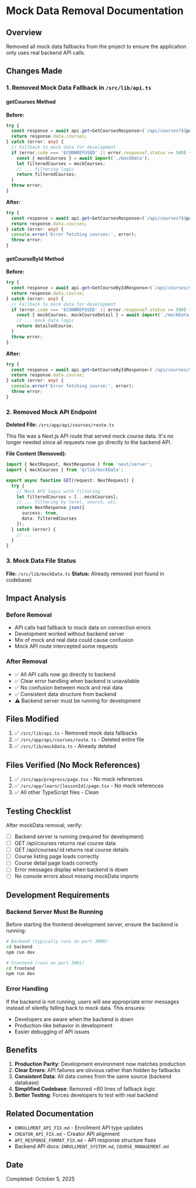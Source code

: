 # Mock Data Removal Documentation

## Overview
Removed all mock data fallbacks from the project to ensure the application only uses real backend API calls.

## Changes Made

### 1. Removed Mock Data Fallback in `/src/lib/api.ts`

#### getCourses Method
**Before:**
```typescript
try {
  const response = await api.get<GetCoursesResponse>(`/api/courses?${params.toString()}`);
  return response.data.courses;
} catch (error: any) {
  // Fallback to mock data for development
  if (error.code === 'ECONNREFUSED' || error.response?.status >= 500) {
    const { mockCourses } = await import('./mockData');
    let filteredCourses = mockCourses;
    // ... filtering logic
    return filteredCourses;
  }
  throw error;
}
```

**After:**
```typescript
try {
  const response = await api.get<GetCoursesResponse>(`/api/courses?${params.toString()}`);
  return response.data.courses;
} catch (error: any) {
  console.error('Error fetching courses:', error);
  throw error;
}
```

#### getCourseById Method
**Before:**
```typescript
try {
  const response = await api.get<GetCourseByIdResponse>(`/api/courses/${id}`);
  return response.data.course;
} catch (error: any) {
  // Fallback to mock data for development
  if (error.code === 'ECONNREFUSED' || error.response?.status >= 500) {
    const { mockCourses, mockCourseDetail } = await import('./mockData');
    // ... mock data logic
    return detailedCourse;
  }
  throw error;
}
```

**After:**
```typescript
try {
  const response = await api.get<GetCourseByIdResponse>(`/api/courses/${id}`);
  return response.data.course;
} catch (error: any) {
  console.error('Error fetching course:', error);
  throw error;
}
```

### 2. Removed Mock API Endpoint

**Deleted File:** `/src/app/api/courses/route.ts`

This file was a Next.js API route that served mock course data. It's no longer needed since all requests now go directly to the backend API.

**File Content (Removed):**
```typescript
import { NextRequest, NextResponse } from 'next/server';
import { mockCourses } from '@/lib/mockData';

export async function GET(request: NextRequest) {
  try {
    // Mock API logic with filtering
    let filteredCourses = [...mockCourses];
    // ... filtering by level, search, etc.
    return NextResponse.json({
      success: true,
      data: filteredCourses
    });
  } catch (error) {
    // ...
  }
}
```

### 3. Mock Data File Status

**File:** `/src/lib/mockData.ts`
**Status:** Already removed (not found in codebase)

## Impact Analysis

### Before Removal
- API calls had fallback to mock data on connection errors
- Development worked without backend server
- Mix of mock and real data could cause confusion
- Mock API route intercepted some requests

### After Removal
- ✅ All API calls now go directly to backend
- ✅ Clear error handling when backend is unavailable
- ✅ No confusion between mock and real data
- ✅ Consistent data structure from backend
- ⚠️ Backend server must be running for development

## Files Modified

1. ✅ `/src/lib/api.ts` - Removed mock data fallbacks
2. ✅ `/src/app/api/courses/route.ts` - Deleted entire file
3. ✅ `/src/lib/mockData.ts` - Already deleted

## Files Verified (No Mock References)

1. ✅ `/src/app/progress/page.tsx` - No mock references
2. ✅ `/src/app/learn/[lessonId]/page.tsx` - No mock references
3. ✅ All other TypeScript files - Clean

## Testing Checklist

After mockData removal, verify:

- [ ] Backend server is running (required for development)
- [ ] GET /api/courses returns real course data
- [ ] GET /api/courses/:id returns real course details
- [ ] Course listing page loads correctly
- [ ] Course detail page loads correctly
- [ ] Error messages display when backend is down
- [ ] No console errors about missing mockData imports

## Development Requirements

### Backend Server Must Be Running

Before starting the frontend development server, ensure the backend is running:

```bash
# Backend (typically runs on port 3000)
cd backend
npm run dev
```

```bash
# Frontend (runs on port 3001)
cd frontend
npm run dev
```

### Error Handling

If the backend is not running, users will see appropriate error messages instead of silently falling back to mock data. This ensures:
- Developers are aware when the backend is down
- Production-like behavior in development
- Easier debugging of API issues

## Benefits

1. **Production Parity**: Development environment now matches production
2. **Clear Errors**: API failures are obvious rather than hidden by fallbacks
3. **Consistent Data**: All data comes from the same source (backend database)
4. **Simplified Codebase**: Removed ~60 lines of fallback logic
5. **Better Testing**: Forces developers to test with real backend

## Related Documentation

- `ENROLLMENT_API_FIX.md` - Enrollment API type updates
- `CREATOR_API_FIX.md` - Creator API alignment
- `API_RESPONSE_FORMAT_FIX.md` - API response structure fixes
- Backend API docs: `ENROLLMENT_SYSTEM.md`, `COURSE_MANAGEMENT.md`

## Date
Completed: October 5, 2025
